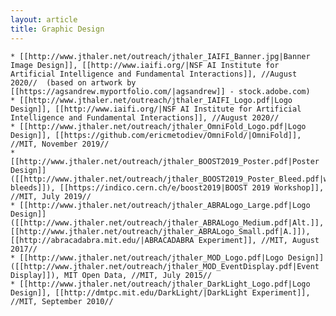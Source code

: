 ```yaml
---
layout: article
title: Graphic Design
---
```



    * [[http://www.jthaler.net/outreach/jthaler_IAIFI_Banner.jpg|Banner Image Design]], [[http://www.iaifi.org/|NSF AI Institute for Artificial Intelligence and Fundamental Interactions]], //August 2020//  (based on artwork by [[https://agsandrew.myportfolio.com/|agsandrew]] - stock.adobe.com)
    * [[http://www.jthaler.net/outreach/jthaler_IAIFI_Logo.pdf|Logo Design]], [[http://www.iaifi.org/|NSF AI Institute for Artificial Intelligence and Fundamental Interactions]], //August 2020//
    * [[http://www.jthaler.net/outreach/jthaler_OmniFold_Logo.pdf|Logo Design]], [[https://github.com/ericmetodiev/OmniFold/|OmniFold]], //MIT, November 2019//
    * [[http://www.jthaler.net/outreach/jthaler_BOOST2019_Poster.pdf|Poster Design]] ([[http://www.jthaler.net/outreach/jthaler_BOOST2019_Poster_Bleed.pdf|with bleeds]]), [[https://indico.cern.ch/e/boost2019|BOOST 2019 Workshop]], //MIT, July 2019//
    * [[http://www.jthaler.net/outreach/jthaler_ABRALogo_Large.pdf|Logo Design]] ([[http://www.jthaler.net/outreach/jthaler_ABRALogo_Medium.pdf|Alt.]], [[http://www.jthaler.net/outreach/jthaler_ABRALogo_Small.pdf|A.]]), [[http://abracadabra.mit.edu/|ABRACADABRA Experiment]], //MIT, August 2017//
    * [[http://www.jthaler.net/outreach/jthaler_MOD_Logo.pdf|Logo Design]] ([[http://www.jthaler.net/outreach/jthaler_MOD_EventDisplay.pdf|Event Display]]), MIT Open Data, //MIT, July 2015//
    * [[http://www.jthaler.net/outreach/jthaler_DarkLight_Logo.pdf|Logo Design]], [[http://dmtpc.mit.edu/DarkLight/|DarkLight Experiment]], //MIT, September 2010//

